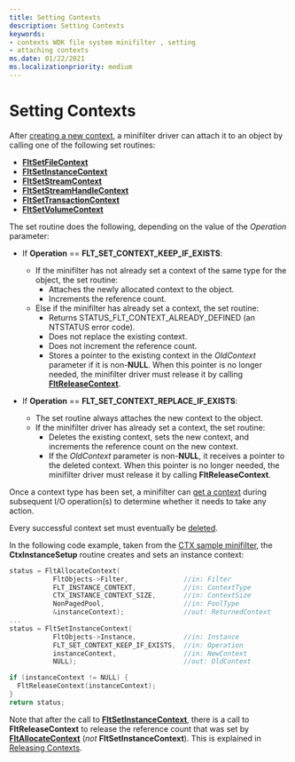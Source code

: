 ```yaml
---
title: Setting Contexts
description: Setting Contexts
keywords:
- contexts WDK file system minifilter , setting
- attaching contexts
ms.date: 01/22/2021
ms.localizationpriority: medium
---
```


# Setting Contexts

After [creating a new context](creating-contexts.md), a minifilter driver can attach it to an object by calling one of the following set routines:

- [**FltSetFileContext**](/windows-hardware/drivers/ddi/fltkernel/nf-fltkernel-fltsetfilecontext)
- [**FltSetInstanceContext**](/windows-hardware/drivers/ddi/fltkernel/nf-fltkernel-fltsetinstancecontext)
- [**FltSetStreamContext**](/windows-hardware/drivers/ddi/fltkernel/nf-fltkernel-fltsetstreamcontext)
- [**FltSetStreamHandleContext**](/windows-hardware/drivers/ddi/fltkernel/nf-fltkernel-fltsetstreamhandlecontext)
- [**FltSetTransactionContext**](/windows-hardware/drivers/ddi/fltkernel/nf-fltkernel-fltsettransactioncontext)
- [**FltSetVolumeContext**](/windows-hardware/drivers/ddi/fltkernel/nf-fltkernel-fltsetvolumecontext)

The set routine does the following, depending on the value of the *Operation* parameter:

- If **Operation** == **FLT_SET_CONTEXT_KEEP_IF_EXISTS**:
  - If the minifilter has not already set a context of the same type for the object, the set routine:
    - Attaches the newly allocated context to the object.
    - Increments the reference count.
  - Else if the minifilter has already set a context, the set routine:
    - Returns STATUS_FLT_CONTEXT_ALREADY_DEFINED (an NTSTATUS error code).
    - Does not replace the existing context.
    - Does not increment the reference count.
    - Stores a pointer to the existing context in the *OldContext* parameter if it is non-**NULL**. When this pointer is no longer needed, the minifilter driver must release it by calling [**FltReleaseContext**](/windows-hardware/drivers/ddi/fltkernel/nf-fltkernel-fltreleasecontext).

- If **Operation** == **FLT_SET_CONTEXT_REPLACE_IF_EXISTS**:
  - The set routine always attaches the new context to the object.
  - If the minifilter driver has already set a context, the set routine:
    - Deletes the existing context, sets the new context, and increments the reference count on the new context.
    - If the *OldContext* parameter is non-**NULL**, it receives a pointer to the deleted context. When this pointer is no longer needed, the minifilter driver must release it by calling **FltReleaseContext**.

Once a context type has been set, a minifilter can [get a context](getting-context.md) during subsequent I/O operation(s) to determine whether it needs to take any action.

Every successful context set must eventually be [deleted](deleting-contexts.md).

In the following code example, taken from the [CTX sample minifilter](https://github.com/microsoft/Windows-driver-samples/tree/master/filesys/miniFilter/ctx), the **CtxInstanceSetup** routine creates and sets an instance context:

```cpp
status = FltAllocateContext(
           FltObjects->Filter,              //in: Filter
           FLT_INSTANCE_CONTEXT,            //in: ContextType
           CTX_INSTANCE_CONTEXT_SIZE,       //in: ContextSize
           NonPagedPool,                    //in: PoolType
           &instanceContext);               //out: ReturnedContext
...
status = FltSetInstanceContext(
           FltObjects->Instance,            //in: Instance
           FLT_SET_CONTEXT_KEEP_IF_EXISTS,  //in: Operation
           instanceContext,                 //in: NewContext
           NULL);                           //out: OldContext

if (instanceContext != NULL) {
  FltReleaseContext(instanceContext);
}
return status;
```

Note that after the call to [**FltSetInstanceContext**](/windows-hardware/drivers/ddi/fltkernel/nf-fltkernel-fltsetinstancecontext), there is a call to **FltReleaseContext** to release the reference count that was set by [**FltAllocateContext**](/windows-hardware/drivers/ddi/fltkernel/nf-fltkernel-fltallocatecontext) (*not* **FltSetInstanceContext**). This is explained in [Releasing Contexts](releasing-contexts.md).
